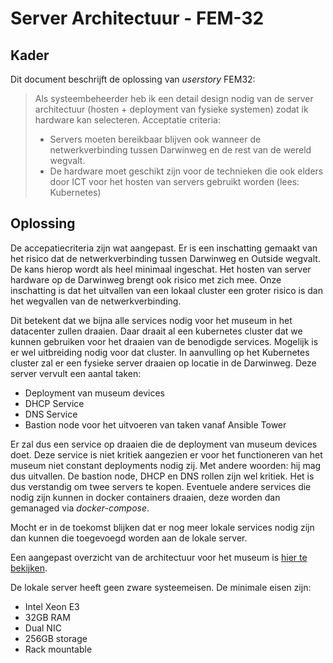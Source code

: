 # Server Architectuur - FEM-32

## Kader
Dit document beschrijft de oplossing van *userstory* FEM32:

> Als systeembeheerder heb ik een detail design nodig van de server architectuur
> (hosten + deployment van fysieke systemen) zodat ik hardware kan selecteren.
> Acceptatie criteria:
> * Servers moeten bereikbaar blijven ook wanneer de netwerkverbinding tussen
>   Darwinweg en de rest van de wereld wegvalt.
> * De hardware moet geschikt zijn voor de technieken die ook elders door ICT
>   voor het hosten van servers gebruikt worden (lees: Kubernetes)

## Oplossing

De accepatiecriteria zijn wat aangepast. Er is een inschatting gemaakt van het
risico dat de netwerkverbinding tussen Darwinweg en Outside wegvalt. De kans
hierop wordt als heel minimaal ingeschat. Het hosten van server hardware op de
Darwinweg brengt ook risico met zich mee. Onze inschatting is dat het uitvallen
van een lokaal cluster een groter risico is dan het wegvallen van de
netwerkverbinding.

Dit betekent dat we bijna alle services nodig voor het museum in het datacenter
zullen draaien. Daar draait al een kubernetes cluster dat we kunnen gebruiken
voor het draaien van de benodigde services. Mogelijk is er wel uitbreiding nodig
voor dat cluster. In aanvulling op het Kubernetes cluster zal er een fysieke
server draaien op locatie in de Darwinweg. Deze server vervult een aantal taken:

* Deployment van museum devices
* DHCP Service
* DNS Service
* Bastion node voor het uitvoeren van taken vanaf Ansible Tower

Er zal dus een service op draaien die de deployment van museum devices doet.
Deze service is niet kritiek aangezien er voor het functioneren van het museum
niet constant deployments nodig zij. Met andere woorden: hij mag dus uitvallen.
De bastion node, DHCP en DNS rollen zijn wel kritiek. Het is dus verstandig om
twee servers te kopen. Eventuele andere services die nodig zijn kunnen in docker
containers draaien, deze worden dan gemanaged via *docker-compose*.

Mocht er in de toekomst blijken dat er nog meer lokale services nodig zijn
dan kunnen die toegevoegd worden aan de lokale server.

Een aangepast overzicht van de architectuur voor het museum is [hier te
bekijken](https://www.draw.io/?lightbox=1&highlight=0000ff&edit=_blank&layers=1&nav=1&title=Concept%20architectuur#Uhttps%3A%2F%2Fdrive.google.com%2Fa%2Fnaturalis.nl%2Fuc%3Fid%3D1RomBQh7ZkrwinCGtg_9AVVreia6EF595%26export%3Ddownload).

De lokale server heeft geen zware systeemeisen. De minimale eisen zijn:

* Intel Xeon E3
* 32GB RAM
* Dual NIC
* 256GB storage
* Rack mountable
